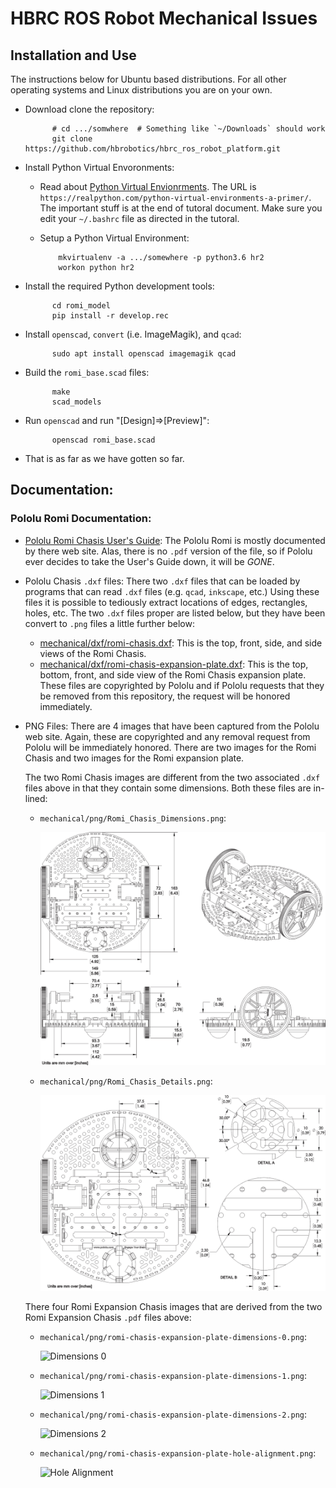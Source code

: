 # HBRC ROS Robot Mechanical Issues

## Installation and Use

The instructions below for Ubuntu based distributions.  For all other operating
systems and Linux distributions you are on your own.

* Download clone the repository:

            # cd .../somwhere  # Something like `~/Downloads` should work
            git clone https://github.com/hbrobotics/hbrc_ros_robot_platform.git

* Install Python Virtual Envoronments:

  * Read about
    [Python Virtual Envionrments](https://realpython.com/python-virtual-environments-a-primer/).
    The URL is `https://realpython.com/python-virtual-environments-a-primer/`.  The
    important stuff is at the end of tutoral document.  Make sure you edit your
    `~/.bashrc` file as directed in the tutoral.

  * Setup a Python Virtual Environment:

            mkvirtualenv -a .../somewhere -p python3.6 hr2
            workon python hr2

* Install the required Python development tools:

            cd romi_model
            pip install -r develop.rec


* Install `openscad`, `convert` (i.e. ImageMagik), and `qcad`:

            sudo apt install openscad imagemagik qcad

* Build the `romi_base.scad` files:

            make
            scad_models

* Run `openscad` and run "[Design]=>[Preview]":

            openscad romi_base.scad

* That is as far as we have gotten so far.

## Documentation:

### Pololu Romi Documentation:

* [Pololu Romi Chasis User's Guide](https://www.pololu.com/docs/0J68/all):
  The Pololu Romi is mostly documented by there web site.  Alas, there is no
  `.pdf` version of the file, so if Pololu ever decides to take the User's
  Guide down, it will be *GONE*.

* Pololu Chasis `.dxf` files:
  There two `.dxf` files that can be loaded by programs that can read
  `.dxf` files (e.g. `qcad`, `inkscape`, etc.)  Using these files it is possible
  to tediously extract locations of edges, rectangles, holes, etc.  The two
  `.dxf` files proper are listed below, but they have been convert to `.png`
  files a little further below:
  * [mechanical/dxf/romi-chasis.dxf](dxf/romi-chasis.dxf):
    This is the top, front, side, and side views of the Romi Chasis.
  * [mechanical/dxf/romi-chasis-expansion-plate.dxf](dxf/romi-chasis-expansion-plate.dxf):
    This is the top, bottom, front, and side view of the Romi Chasis
    expansion plate.
  These files are copyrighted by Pololu and if Pololu requests that they be
  removed from this repository, the request will be honored immediately.

* PNG Files:
  There are 4 images that have been captured from the Pololu web site.
  Again, these are copyrighted and any removal request from Pololu
  will be immediately honored.  There are two images for the Romi Chasis
  and two images for the Romi expansion plate.

  The two Romi Chasis images are different from the two associated
  `.dxf` files above in that they contain some dimensions.  Both these
  files are in-lined:

  * `mechanical/png/Romi_Chasis_Dimensions.png`:

    ![Romi Chasis Dimensions](png/Romi_Chasis_Dimensions.png)

  * `mechanical/png/Romi_Chasis_Details.png`:

    ![Romi Chasis Details](png/Romi_Chasis_Details.png)

  There four Romi Expansion Chasis images that are derived from the two
  Romi Expansion Chasis `.pdf` files above:

  * `mechanical/png/romi-chasis-expansion-plate-dimensions-0.png`:

    ![Dimensions 0](png/romi-chasis-expansion-plate-dimensions-0.png)

  * `mechanical/png/romi-chasis-expansion-plate-dimensions-1.png`:

    ![Dimensions 1](png/romi-chasis-expansion-plate-dimensions-1.png)

  * `mechanical/png/romi-chasis-expansion-plate-dimensions-2.png`:

    ![Dimensions 2](png/romi-chasis-expansion-plate-dimensions-2.png)

  * `mechanical/png/romi-chasis-expansion-plate-hole-alignment.png`:

    ![Hole Alignment](png/romi-chasis-expansion-plate-hole-alignment.png)






